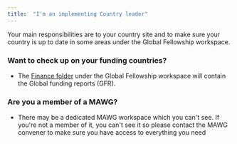 ```yaml
---
title:  "I'm an implementing Country leader"
---
```

Your main responsibilities are to your country site and to make sure your country is up to date in some areas under the Global Fellowship workspace.

### Want to check up on your funding countries?
* The [Finance folder](https://tlmi.glasscubes.com/cube/documents/128238/512256?8) under the Global Fellowship workspace will contain the Global funding reports (GFR). 

### Are you a member of a MAWG?
* There may be a dedicated MAWG workspace which you can't see. If you're not a member of it, you can't see it so please contact the MAWG convener to make sure you have access to everything you need
